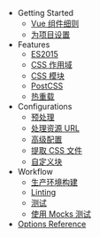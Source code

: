 - Getting Started
  - [Vue 组件细则](start/spec.md)
  - [为项目设置](start/setup.md)
- Features
  - [ES2015](features/es2015.md)
  - [CSS 作用域](features/scoped-css.md)
  - [CSS 模块](features/css-modules.md)
  - [PostCSS](features/postcss.md)
  - [热重载](features/hot-reload.md)
- Configurations
  - [预处理](configurations/pre-processors.md)
  - [处理资源 URL](configurations/asset-url.md)
  - [高级配置](configurations/advanced.md)
  - [提取 CSS 文件](configurations/extract-css.md)
  - [自定义块](configurations/custom-blocks.md)
- Workflow
  - [生产环境构建](workflow/production.md)
  - [Linting](workflow/linting.md)
  - [测试](workflow/testing.md)
  - [使用 Mocks 测试](workflow/testing-with-mocks.md)
- [Options Reference](options.md)
